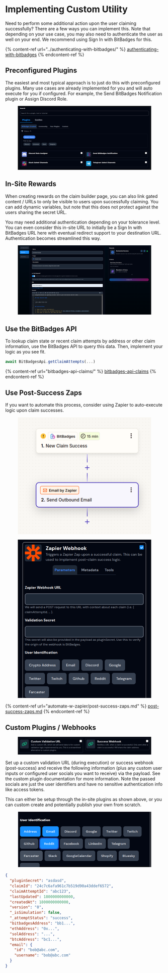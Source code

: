 # Implementing Custom Utility

Need to perform some additional action upon the user claiming successfully? There are a few ways you can implement this. Note that depending on your use case, you may also need to authenticate the user as well on your end. We recommend using Sign In with BitBadges for this.

{% content-ref url="../authenticating-with-bitbadges/" %}
[authenticating-with-bitbadges](../authenticating-with-bitbadges/)
{% endcontent-ref %}

## **Preconfigured Plugins**

The easiest and most typical approach is to just do this with preconfigured plugins. Many use cases are already implemented for you and will auto execute for you if configured. For example, the Send BitBadges Notification plugin or Assign Discord Role.

<figure><img src="../../.gitbook/assets/image (189).png" alt=""><figcaption></figcaption></figure>

## **In-Site Rewards**

When creating rewards on the claim builder page, you can also link gated content / URLs to only be visible to users upon successfully claiming. You can add dynamic variables, but note that this does not protect against the users sharing the secret URL.&#x20;

You may need additional authentication depending on your tolerance level. You can even consider this in-site URL to initially be a Sign In with BitBadges URL here with eventual redirect support to your destination URL. Authentication becomes streamlined this way.

<figure><img src="../../.gitbook/assets/image (1) (1) (1) (1) (1) (1) (1) (1) (1) (1) (1) (1) (1) (1) (1) (1) (1) (1) (1) (1) (1).png" alt=""><figcaption></figcaption></figure>

## Use the BitBadges API

To lookup claim state or recent claim attempts by address or other claim information, use the BitBadges API to query this data. Then, implement your logic as you see fit.

```typescript
await BitBadgesApi.getClaimAttempts(...)
```

{% content-ref url="bitbadges-api-claims/" %}
[bitbadges-api-claims](bitbadges-api-claims/)
{% endcontent-ref %}

## Use Post-Success Zaps

If you want to automate this process, consider using Zapier to auto-execute logic upon claim successes.&#x20;

<figure><img src="../../.gitbook/assets/image (190).png" alt=""><figcaption></figcaption></figure>

<figure><img src="../../.gitbook/assets/image (149).png" alt=""><figcaption></figcaption></figure>

{% content-ref url="automate-w-zapier/post-success-zaps.md" %}
[post-success-zaps.md](automate-w-zapier/post-success-zaps.md)
{% endcontent-ref %}

## **Custom Plugins / Webhooks**

<figure><img src="../../.gitbook/assets/image (150).png" alt=""><figcaption></figcaption></figure>

Set up a custom validation URL (during execution) or success webhook (post-success) and receive the following information (plus any custom user inputs or configured user socials you want to receive) via the payload. See the custom plugin documentation for more information. Note the passed socials are just the user identifiers and have no sensitive authentication info like access tokens.

This can either be setup through the in-site plugins as shown above, or you can custom create and potentially publish your own from scratch.

<figure><img src="../../.gitbook/assets/image (191).png" alt=""><figcaption></figcaption></figure>

```json
{
  "pluginSecret": "asdasd",
  "claimId": "24c7c6afa961c7b519d90a43ddef6572",
  "claimAttemptId": "abc123",
  "lastUpdated": 1800000000000,
  "createdAt": 1800000000000,
  "version": "0",
  "_isSimulation": false,
  "_attemptStatus": "success",
  "bitbadgesAddress": "bb1...",
  "ethAddress": "0x...",
  "solAddress": "...",
  "btcAddress": "bc1...",
  "email": {
    "id": "bob@abc.com",
    "username": "bob@abc.com"
  }
}
```
